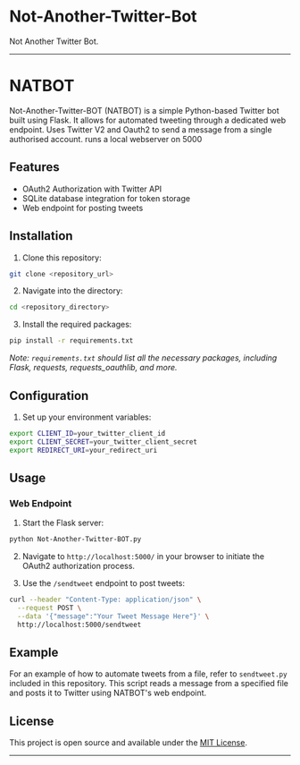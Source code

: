 # Not-Another-Twitter-Bot
Not Another Twitter Bot.




---

# NATBOT

Not-Another-Twitter-BOT (NATBOT) is a simple Python-based Twitter bot built using Flask. It allows for automated tweeting through a dedicated web endpoint.
Uses Twitter V2 and Oauth2 to send a message from a single authorised account.
runs a local webserver on 5000

## Features

- OAuth2 Authorization with Twitter API
- SQLite database integration for token storage
- Web endpoint for posting tweets

## Installation

1. Clone this repository:
```bash
git clone <repository_url>
```

2. Navigate into the directory:
```bash
cd <repository_directory>
```

3. Install the required packages:
```bash
pip install -r requirements.txt
```
_Note: `requirements.txt` should list all the necessary packages, including Flask, requests, requests_oauthlib, and more._

## Configuration

1. Set up your environment variables:
```bash
export CLIENT_ID=your_twitter_client_id
export CLIENT_SECRET=your_twitter_client_secret
export REDIRECT_URI=your_redirect_uri
```

## Usage

### Web Endpoint

1. Start the Flask server:
```bash
python Not-Another-Twitter-BOT.py
```

2. Navigate to `http://localhost:5000/` in your browser to initiate the OAuth2 authorization process.

3. Use the `/sendtweet` endpoint to post tweets:
```bash
curl --header "Content-Type: application/json" \
  --request POST \
  --data '{"message":"Your Tweet Message Here"}' \
  http://localhost:5000/sendtweet
```

## Example

For an example of how to automate tweets from a file, refer to `sendtweet.py` included in this repository. This script reads a message from a specified file and posts it to Twitter using NATBOT's web endpoint.

## License

This project is open source and available under the [MIT License](LICENSE).

---

